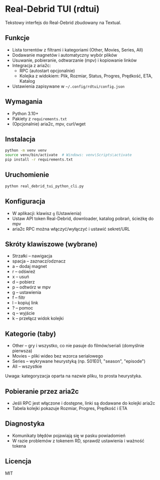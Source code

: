 # Real-Debrid TUI (rdtui)

Tekstowy interfejs do Real-Debrid zbudowany na Textual.

## Funkcje
- Lista torrentów z filtrami i kategoriami (Other, Movies, Series, All)
- Dodawanie magnetów i automatyczny wybór plików
- Usuwanie, pobieranie, odtwarzanie (mpv) i kopiowanie linków
- Integracja z aria2c:
  - RPC (autostart opcjonalnie)
  - Kolejka z widokiem: Plik, Rozmiar, Status, Progres, Prędkość, ETA, Katalog
- Ustawienia zapisywane w `~/.config/rdtui/config.json`

## Wymagania
- Python 3.10+
- Pakiety z `requirements.txt`
- (Opcjonalnie) aria2c, mpv, curl/wget

## Instalacja
```bash
python -m venv venv
source venv/bin/activate  # Windows: venv\Scripts\activate
pip install -r requirements.txt
```

## Uruchomienie
```bash
python real_debrid_tui_python_cli.py
```

## Konfiguracja
- W aplikacji: klawisz `g` (Ustawienia)
- Ustaw API token Real-Debrid, downloader, katalog pobrań, ścieżkę do mpv
- aria2c RPC można włączyć/wyłączyć i ustawić sekret/URL

## Skróty klawiszowe (wybrane)
- Strzałki – nawigacja
- spacja – zaznacz/odznacz
- a – dodaj magnet
- r – odśwież
- x – usuń
- d – pobierz
- p – odtwórz w mpv
- g – ustawienia
- f – filtr
- l – kopiuj link
- ? – pomoc
- q – wyjście
- k – przełącz widok kolejki

## Kategorie (taby)
- Other – gry i wszystko, co nie pasuje do filmów/seriali (domyślnie pierwsza)
- Movies – pliki wideo bez wzorca serialowego
- Series – wykrywane heurystyką (np. S01E01, "season", "episode")
- All – wszystkie

Uwaga: kategoryzacja oparta na nazwie pliku, to prosta heurystyka.

## Pobieranie przez aria2c
- Jeśli RPC jest włączone i dostępne, linki są dodawane do kolejki aria2c
- Tabela kolejki pokazuje Rozmiar, Progres, Prędkość i ETA

## Diagnostyka
- Komunikaty błędów pojawiają się w pasku powiadomień
- W razie problemów z tokenem RD, sprawdź ustawienia i ważność tokena

## Licencja
MIT

